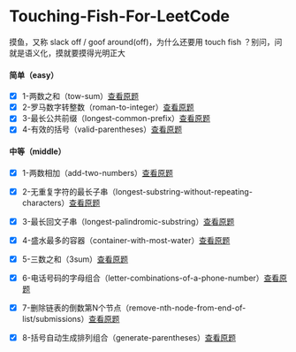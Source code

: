 # Touching-Fish-For-LeetCode

摸鱼，又称 slack off / goof around(off)，为什么还要用 touch fish ？别问，问就是语义化，摸就要摸得光明正大



#### 简单（easy）

- [x] 1-两数之和（tow-sum）[查看原题](https://leetcode-cn.com/problems/two-sum/)
- [x] 2-罗马数字转整数（roman-to-integer）[查看原题](https://leetcode-cn.com/problems/roman-to-integer/)
- [x] 3-最长公共前缀（longest-common-prefix）[查看原题](https://leetcode-cn.com/problems/longest-common-prefix/)
- [x] 4-有效的括号（valid-parentheses）[查看原题](https://leetcode-cn.com/problems/valid-parentheses/)

#### 中等（middle）
- [x] 1-两数相加（add-two-numbers）[查看原题](https://leetcode-cn.com/problems/add-two-numbers/)
- [x] 2-无重复字符的最长子串（longest-substring-without-repeating-characters）[查看原题](https://leetcode-cn.com/problems/longest-substring-without-repeating-characters/)
- [x] 3-最长回文子串（longest-palindromic-substring）[查看原题](https://leetcode-cn.com/problems/longest-palindromic-substring/submissions/)
- [x] 4-盛水最多的容器（container-with-most-water）[查看原题](https://leetcode-cn.com/problems/container-with-most-water/)
- [x] 5-三数之和（3sum）[查看原题](https://leetcode-cn.com/problems/3sum/)
- [x] 6-电话号码的字母组合（letter-combinations-of-a-phone-number）[查看原题](https://leetcode-cn.com/problems/letter-combinations-of-a-phone-number/)
- [x] 7-删除链表的倒数第N个节点（remove-nth-node-from-end-of-list/submissions）[查看原题](https://leetcode-cn.com/problems/remove-nth-node-from-end-of-list/submissions/)
- [x] 8-括号自动生成排列组合（generate-parentheses）[查看原题](https://leetcode-cn.com/problems/generate-parentheses/)

